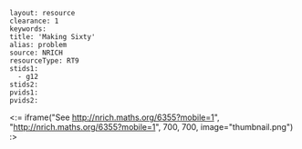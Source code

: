 ````
layout: resource
clearance: 1
keywords:
title: 'Making Sixty'
alias: problem
source: NRICH
resourceType: RT9
stids1: 
  - g12
stids2:
pvids1:
pvids2:

````

<:= iframe("See http://nrich.maths.org/6355?mobile=1", "http://nrich.maths.org/6355?mobile=1", 700, 700, image="thumbnail.png") :>